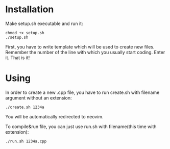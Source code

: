 # Installation

Make setup.sh executable and run it:

```shell
chmod +x setup.sh
./setup.sh
```

First, you have to write template which will be used to create new files. Remember the number of the line with which you usually start coding. Enter it. That is it!

# Using

In order to create a new .cpp file, you have to run create.sh with filename argument without an extension:

```shell
./create.sh 1234a
```

You will be automatically redirected to neovim.

To compile&run file, you can just use run.sh with filename(this time with extension):

```shell
./run.sh 1234a.cpp
```
